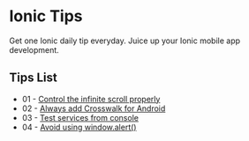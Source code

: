 # Ionic Tips

Get one Ionic daily tip everyday. Juice up your Ionic mobile app development.

## Tips List

- 01 - [Control the infinite scroll properly](tips/01-control-an-infinite-scroll-properly.md)
- 02 - [Always add Crosswalk for Android](tips/02-always-add-crosswalk-for-android.md)
- 03 - [Test services from console](tips/03-test-services-from-console.md)
- 04 - [Avoid using window.alert()](tips/04-avoid-using-window-alert.md)
